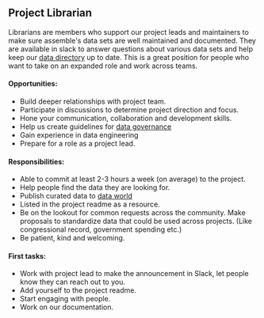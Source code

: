 ## Project Librarian

Librarians are members who support our project leads and maintainers to make sure assemble's data sets are well maintained and documented. They are available in slack to answer questions about various data sets and help keep our [data directory](https://github.com/Data4Democracy/assemble/tree/master/data) up to date. This is a great position for people who want to take on an expanded role and work across teams.

#### Opportunities:
* Build deeper relationships with project team.
* Participate in discussions to determine project direction and focus.
* Hone your communication, collaboration and development skills.
* Help us create guidelines for [data governance](https://github.com/Data4Democracy/read-this-first/blob/master/governance.md)
* Gain experience in data engineering
* Prepare for a role as a project lead.

#### Responsibilities:
* Able to commit at least 2-3 hours a week (on average) to the project.
* Help people find the data they are looking for.
* Publish curated data to [data world](https://github.com/Data4Democracy/read-this-first/blob/master/governance.md)
* Listed in the project readme as a resource.
* Be on the lookout for common requests across the community. Make proposals to standardize data that could be used across projects. (Like congressional record, government spending etc.)
* Be patient, kind and welcoming.

#### First tasks:
* Work with project lead to make the announcement in Slack, let people know they can reach out to you.
* Add yourself to the project readme.
* Start engaging with people.
* Work on our documentation.
